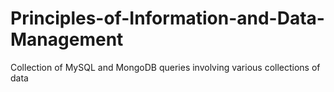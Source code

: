 # Principles-of-Information-and-Data-Management
Collection of MySQL and MongoDB queries involving various collections of data
